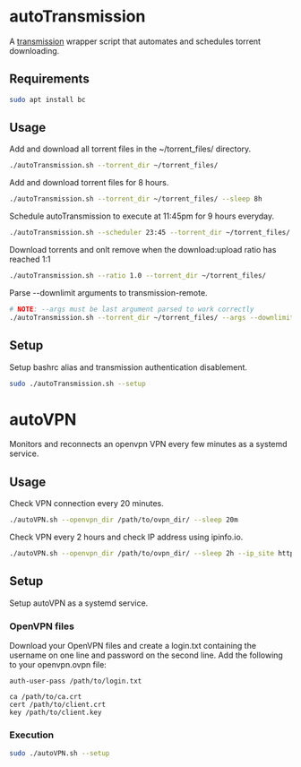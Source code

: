 # autoTransmission
A [transmission](https://transmissionbt.com/about/) wrapper script that automates and schedules torrent downloading.

## Requirements
``` bash
sudo apt install bc
```
## Usage
Add and download all torrent files in the ~/torrent\_files/ directory.
```bash
./autoTransmission.sh --torrent_dir ~/torrent_files/
```
Add and download torrent files for 8 hours.
```bash
./autoTransmission.sh --torrent_dir ~/torrent_files/ --sleep 8h
```
Schedule autoTransmission to execute at 11:45pm for 9 hours everyday.
```bash
./autoTransmission.sh --scheduler 23:45 --torrent_dir ~/torrent_files/ --sleep 9h
```
Download torrents and onlt remove when the download:upload ratio has reached 1:1
```bash
./autoTransmission.sh --ratio 1.0 --torrent_dir ~/torrent_files/
```
Parse --downlimit arguments to transmission-remote.
```bash
# NOTE: --args must be last argument parsed to work correctly
./autoTransmission.sh --torrent_dir ~/torrent_files/ --args --downlimit 10
```
## Setup
Setup bashrc alias and transmission authentication disablement.
``` bash
sudo ./autoTransmission.sh --setup
```

# autoVPN
Monitors and reconnects an openvpn VPN every few minutes as a systemd service.
## Usage
Check VPN connection every 20 minutes.
``` bash
./autoVPN.sh --openvpn_dir /path/to/ovpn_dir/ --sleep 20m
```
Check VPN every 2 hours and check IP address using ipinfo.io.
``` bash
./autoVPN.sh --openvpn_dir /path/to/ovpn_dir/ --sleep 2h --ip_site https://ipinfo.io
```
## Setup
Setup autoVPN as a systemd service.
### OpenVPN files
Download your OpenVPN files and create a login.txt containing the username on one line and password on the second line. Add the following to your openvpn.ovpn file:
```
auth-user-pass /path/to/login.txt

ca /path/to/ca.crt
cert /path/to/client.crt
key /path/to/client.key
```
### Execution
``` bash
sudo ./autoVPN.sh --setup
```
